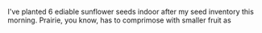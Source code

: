 I've planted 6 ediable sunflower seeds indoor after my seed inventory this morning. Prairie, you know, has to comprimose with smaller fruit as 
